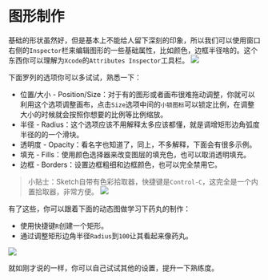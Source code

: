 # 图形制作

基础的形状虽然好，但是基本上不能给人留下深刻的印象，所以我们可以使用窗口右侧的`Inspector`栏来编辑图形的一些基础属性，比如颜色，边框半径啥的。这个东西你可以理解为`Xcode`的`Attributes Inspector`工具栏。
![](http://cdn2.raywenderlich.com/wp-content/uploads/2015/10/style-options1.png)

下面罗列的选项你可以多试试，熟悉一下：
+ 位置/大小 - Position/Size：对于有的图形或者画布很难拖动调整，你就可以利用这个选项调整画布，点击`Size`选项中间的`小锁图标`可以锁定比例，在调整大小的时候就会按照你想要的比例等比例缩放。
+ 半径 - Radius：这个选项应该不用解释太多应该都懂，就是调增矩形边角弧度半径的的一个滑块。
+ 透明度 - Opacity：看名字也知道了，同上，不多解释，下面会有很多示例。
+ 填充 - Fills：使用颜色选择器来改变图层的填充色，也可以取消透明填充。
+ 边框 - Borders：设置边框粗细和边框颜色，也可以完全禁用它。

>小贴士：Sketch自带有色彩拾取器，快捷键是`Control-C`，这完全是一个内置拾取器，非常方便。
![](http://cdn2.raywenderlich.com/wp-content/uploads/2015/10/color-picker.png)

有了这些，你可以跟着下面的动态图做学习下药丸的制作：
+ 使用快捷键`R`创建一个矩形。
+ 通过调整矩形边角半径`Radius`到`100`让其看起来像药丸。

![](http://cdn5.raywenderlich.com/wp-content/uploads/2015/10/pill-shape.gif)

就如刚才说的一样，你可以自己试试其他的设置，提升一下熟练度。